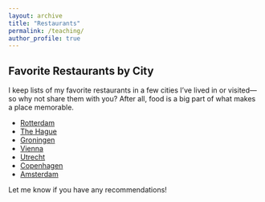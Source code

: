 ```yaml
---
layout: archive
title: "Restaurants"
permalink: /teaching/
author_profile: true
---
```


## Favorite Restaurants by City

I keep lists of my favorite restaurants in a few cities I’ve lived in or visited—so why not share them with you? After all, food is a big part of what makes a place memorable.

- [Rotterdam](https://maps.app.goo.gl/XBBYRXF7Qtfn66C69)  
- [The Hague](https://maps.app.goo.gl/LEKzisBWpS3WpixE8)  
- [Groningen](https://maps.app.goo.gl/ZPEqE5x3LybuM9yA6)  
- [Vienna](https://maps.app.goo.gl/eDdc1YKMKKogukuG8)  
- [Utrecht](https://maps.app.goo.gl/6uLxKPF8VCbrEymY8)  
- [Copenhagen](https://maps.app.goo.gl/XQLSzQryoe4ubugv7)  
- [Amsterdam](https://maps.app.goo.gl/oB6LFmX2ks19qtmMA)

Let me know if you have any recommendations!
